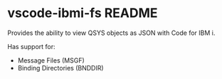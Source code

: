 # vscode-ibmi-fs README

Provides the ability to view QSYS objects as JSON with Code for IBM i.

Has support for:

* Message Files (MSGF)
* Binding Directories (BNDDIR)